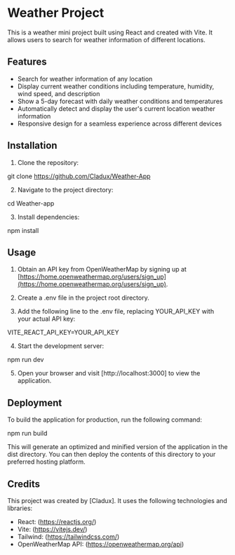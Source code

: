 # Weather Project

This is a weather mini project built using React and created with Vite. It allows users to search for weather information of different locations.

## Features

- Search for weather information of any location
- Display current weather conditions including temperature, humidity, wind speed, and description
- Show a 5-day forecast with daily weather conditions and temperatures
- Automatically detect and display the user's current location weather information
- Responsive design for a seamless experience across different devices

## Installation

1. Clone the repository:

git clone https://github.com/Cladux/Weather-App

2. Navigate to the project directory:

cd Weather-app

3. Install dependencies:

npm install

## Usage

1. Obtain an API key from OpenWeatherMap by signing up at [https://home.openweathermap.org/users/sign_up](https://home.openweathermap.org/users/sign_up).

2. Create a .env file in the project root directory.

3. Add the following line to the .env file, replacing YOUR_API_KEY with your actual API key:

VITE_REACT_API_KEY=YOUR_API_KEY

4. Start the development server:

npm run dev

5. Open your browser and visit [http://localhost:3000] to view the application.

## Deployment

To build the application for production, run the following command:

npm run build

This will generate an optimized and minified version of the application in the dist directory. You can then deploy the contents of this directory to your preferred hosting platform.

## Credits

This project was created by [Cladux]. It uses the following technologies and libraries:

- React: (https://reactjs.org/)
- Vite: (https://vitejs.dev/)
- Tailwind: (https://tailwindcss.com/)
- OpenWeatherMap API: (https://openweathermap.org/api)
